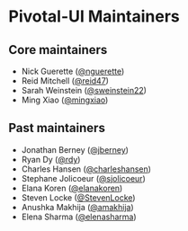# Pivotal-UI Maintainers

## Core maintainers

* Nick Guerette ([@nguerette](https://github.com/nguerette))
* Reid Mitchell ([@reid47](https://github.com/reid47))
* Sarah Weinstein ([@sweinstein22](https://github.com/sweinstein22))
* Ming Xiao ([@mingxiao](https://github.com/mingxiao))

## Past maintainers

* Jonathan Berney ([@jberney](https://github.com/jberney))
* Ryan Dy ([@rdy](https://github.com/rdy))
* Charles Hansen ([@charleshansen](https://github.com/charleshansen))
* Stephane Jolicoeur ([@sjolicoeur](https://github.com/sjolicoeur))
* Elana Koren ([@elanakoren](https://github.com/elanakoren))
* Steven Locke ([@StevenLocke](https://github.com/StevenLocke))
* Anushka Makhija ([@amakhija](https://github.com/amakhija))
* Elena Sharma ([@elenasharma](https://github.com/elenasharma))
